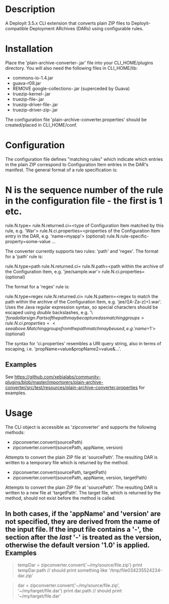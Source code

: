Description
===========

A Deployit 3.5.x CLI extension that converts plain ZIP files to Deployit-compatible Deployment ARchives (DARs) using configurable rules.

Installation
============

Place the 'plain-archive-converter-<version>.jar' file into your CLI_HOME/plugins directory. You will also need the following files in CLI_HOME/lib:

- commons-io-1.4.jar
- guava-r09.jar
- REMOVE google-collections-<version>.jar (superceded by Guava)
- truezip-kernel-<version>.jar
- truezip-file-<version>.jar
- truezip-driver-file-<version>.jar
- truezip-driver-zip-<version>.jar

The configuration file 'plain-archive-converter.properties' should be created/placed in CLI_HOME/conf.

Configuration
=============

The configuration file defines "matching rules" which indicate which entries in the plain ZIP correspond to Configuration Item entries in the DAR's manifest. The general format of a rule specification is:

# N is the sequence number of the rule in the configuration file - the first is 1 etc.
rule.N.type=<type of matching rule>
rule.N.returned.ci=<type of Configuration Item matched by this rule, e.g. 'War'>
rule.N.ci.properties=<properties of the Configuration Item entry in the DAR, e.g. 'name=myapp'> (optional)
rule.N.rule-specific-property=some-value
...

The converter currently supports two rules: 'path' and 'regex'. The format for a 'path' rule is:

rule.N.type=path
rule.N.returned.ci=<see above>
rule.N.path=<path within the archive of the Configuration Item, e.g. 'jee/sample.war'>
rule.N.ci.properties=<see above> (optional)

The format for a 'regex' rule is:

rule.N.type=regex
rule.N.returned.ci=<see above>
rule.N.pattern=<regex to match the path within the archive of the Configuration Item, e.g. 'jee/([A-Za-z]+).war'. Uses the Java regular expression syntax, so special characters should be escaped using *double* backslashes, e.g. '\\$' for a dollar sign. Parts of the path may be captured as matching groups>
rule.N.ci.properties=<see above. Matching groups from the path match may be used, e.g. 'name=$1'> (optional)

The syntax for 'ci.properties' resembles a URI query string, also in terms of escaping, i.e. 'propName=value&propName2=value&...'.

Examples
--------

See https://github.com/xebialabs/community-plugins/blob/master/importorers/plain-archive-converter/src/test/resources/plain-archive-converter.properties for examples.

Usage
=====

The CLI object is accessible as 'zipconverter' and supports the following methods:

- zipconverter.convert(sourcePath)
- zipconverter.convert(sourcePath, appName, version)

Attempts to convert the plain ZIP file at 'sourcePath'. The resulting DAR is written to a temporary file which is returned by the method.

- zipconverter.convert(sourcePath, targetPath)
- zipconverter.convert(sourcePath, appName, version, targetPath)

Attempts to convert the plain ZIP file at 'sourcePath'. The resulting DAR is written to a new file at 'targetPath'. The target file, which is returned by the method, should not exist before the method is called.

In both cases, if the 'appName' and 'version' are not specified, they are derived from the name of the input file. If the input file contains a '-', the section after the *last* '-' is treated as the version, otherwise the default version '1.0' is applied.
Examples
--------

> tempDar = zipconverter.convert('~/my/source/file.zip')
> print tempDar.path // should print something like '/tmp/file034235524234-dar.zip'

> dar = zipconverter.convert('~/my/source/file.zip', '~/my/target/file.dar')
> print dar.path // should print '~/my/target/file.dar'
